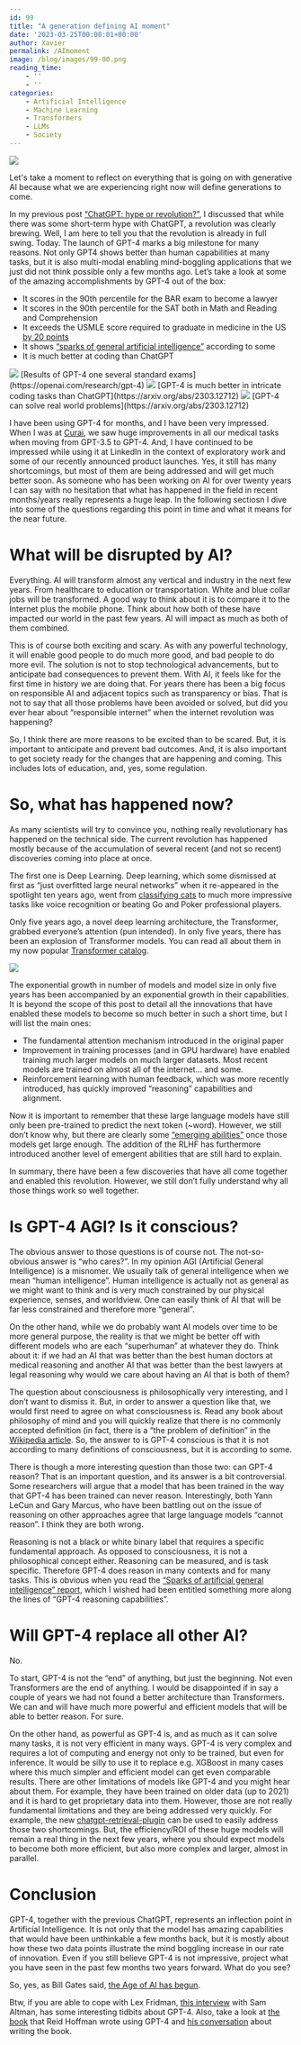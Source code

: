 ```yaml
---
id: 99
title: "A generation defining AI moment"
date: '2023-03-25T00:00:01+00:00'
author: Xavier
permalink: /AImoment
image: /blog/images/99-00.png
reading_time:
    - ''
    - ''
categories:
    - Artificial Intelligence
    - Machine Learning
    - Transformers
    - LLMs
    - Society
---
```



<img src="/blog/images/99-00.png">

Let's take a moment to reflect on everything that is going on with generative AI because what we are experiencing right now will define generations to come. 

In my previous post [“ChatGPT: hype or revolution?”](https://amatriain.net/blog/chatGPT), I discussed that while there was some short-term hype with ChatGPT, a revolution was clearly brewing. Well, I am here to tell you that the revolution is already in full swing. Today.
The launch of GPT-4 marks a big milestone for many reasons. Not only GPT4 shows better than human capabilities at many tasks, but it is also multi-modal enabling mind-boggling applications that we just did not think possible only a few months ago. 
Let’s take a look at some of the amazing accomplishments by GPT-4 out of the box:

* It scores in the 90th percentile for the BAR exam to become a lawyer
* It scores in the 90th percentile for the SAT both in Math and Reading and Comprehension
* It exceeds the USMLE score required to graduate in medicine in the US [by 20 points](https://www.microsoft.com/en-us/research/publication/capabilities-of-gpt-4-on-medical-challenge-problems/)
* It shows [“sparks of general artificial intelligence”](https://arxiv.org/abs/2303.12712)  according to some 
* It is much better at coding than ChatGPT


<img src="/blog/images/99-01.png">
[Results of GPT-4 one several standard exams](https://openai.com/research/gpt-4)

<img src="/blog/images/99-02.png">
[GPT-4 is much better in intricate coding tasks than ChatGPT](https://arxiv.org/abs/2303.12712)

<img src="/blog/images/99-04.png">
[GPT-4 can solve real world problems](https://arxiv.org/abs/2303.12712)

I have been using GPT-4 for months, and I have been very impressed. When I was at [Curai](https://www.curaihealth.com), we saw huge improvements in all our medical tasks when moving from GPT-3.5 to GPT-4. And, I have continued to be impressed while using it at LinkedIn in the context of exploratory work and some of our recently announced product launches. Yes, it still has many shortcomings, but most of them are being addressed and will get much better soon. As someone who has been working on AI for over twenty years I can say with no hesitation that what has happened in the field in recent months/years really represents a huge leap. In the following sectiosn I dive into some of the questions regarding this point in time and what it means for the near future.

# What will be disrupted by AI?

Everything. AI will transform almost any vertical and industry in the next few years. From healthcare to education or transportation. White and blue collar jobs will be transformed. A good way to think about it is to compare it to the Internet plus the mobile phone. Think about how both of these have impacted our world in the past few years. AI will impact as much as both of them combined.

This is of course both exciting and scary. As with any powerful technology, it will enable good people to do much more good, and bad people to do more evil. The solution is not to stop technological advancements, but to anticipate bad consequences to prevent them. With AI, it feels like for the first time in history we are doing that. For years there has been a big focus on responsible AI and adjacent topics such as transparency or bias. That is not to say that all those problems have been avoided or solved, but did you ever hear about “responsible internet” when the internet revolution was happening?

So, I think there are more reasons to be excited than to be scared. But, it is important to anticipate and prevent bad outcomes. And, it is also important to get society ready for the changes that are happening and coming. This includes lots of education, and, yes, some regulation.

# So, what has happened now?

As many scientists will try to convince you, nothing really revolutionary has happened on the technical side. The current revolution has happened mostly because of the accumulation of several recent (and not so recent) discoveries coming into place at once.

The first one is Deep Learning. Deep learning, which some dismissed at first as “just overfitted large neural networks” when it re-appeared in the spotlight ten years ago, went from [classifying cats](https://www.wired.com/2012/06/google-x-neural-network/ ) to much more impressive tasks like voice recognition or beating Go and Poker professional players.

Only five years ago, a novel deep learning architecture, the Transformer, grabbed everyone’s attention (pun intended). In only five years, there has been an explosion of Transformer models. You can read all about them in my now popular [Transformer catalog](https://amatriain.net/blog/transformer-models-an-introduction-and-catalog-2d1e9039f376/).

<img src="/blog/images/99-03.png">

The exponential growth in number of models and model size in only five years has been accompanied by an exponential growth in their capabilities. It is beyond the scope of this post to detail all the innovations that have enabled these models to become so much better in such a short time, but I will list the main ones:

* The fundamental attention mechanism introduced in the original paper
* Improvement in training processes (and in GPU hardware) have enabled training much larger models on much larger datasets. Most recent models are trained on almost all of the internet… and some.
* Reinforcement learning with human feedback, which was more recently introduced, has quickly improved “reasoning” capabilities and alignment.

Now it is important to remember that these large language models have still only been pre-trained to predict the next token (~word). However, we still don’t know why, but there are clearly some [“emerging abilities”](https://arxiv.org/abs/2206.07682) once those models get large enough. The addition of the RLHF has furthermore introduced another level of emergent abilities that are still hard to explain.

In summary, there have been a few discoveries that have all come together and enabled this revolution. However, we still don’t fully understand why all those things work so well together.

# Is GPT-4 AGI? Is it conscious? 

The obvious answer to those questions is of course not. The not-so-obvious answer is “who cares?”. In my opinion AGI (Artificial General Intelligence) is a misnomer. We usually talk of general intelligence when we mean “human intelligence”. Human intelligence is actually not as general as we might want to think and is very much constrained by our physical experience, senses, and worldview. One can easily think of AI that will be far less constrained and therefore more “general”.

On the other hand, while we do probably want AI models over time to be more general purpose, the reality is that we might be better off with different models who are each “superhuman” at whatever they do. Think about it: if we had an AI that was better than the best human doctors at medical reasoning and another AI that was better than the best lawyers at legal reasoning why would we care about having an AI that is both of them?

The question about consciousness is philosophically very interesting, and I don’t want to dismiss it. But, in order to answer a question like that, we would first need to agree on what consciousness is. Read any book about philosophy of mind and you will quickly realize that there is no commonly accepted definition (in fact, there is a “the problem of definition” in the [Wikipedia article](https://en.wikipedia.org/wiki/Consciousness). So, the answer to is GPT-4 conscious is that it is not according to many definitions of consciousness, but it is according to some.

There is though a more interesting question than those two: can GPT-4 reason? That is an important question, and its answer is a bit controversial. Some researchers will argue that a model that has been trained in the way that GPT-4 has been trained can never reason. Interestingly, both Yann LeCun and Gary Marcus, who have been battling out on the issue of reasoning on other approaches agree that large language models “cannot reason”. I think they are both wrong.

Reasoning is not a black or white binary label that requires a specific fundamental approach. As opposed to consciousness, it is not a philosophical concept either. Reasoning can be measured, and is task specific. Therefore GPT-4 does reason in many contexts and for many tasks. This is obvious when you read the [“Sparks of artificial general intelligence” report](https://arxiv.org/abs/2303.12712), which I wished had been entitled something more along the lines of “GPT-4 reasoning capabilities”.

# Will GPT-4 replace all other AI?

No. 

To start, GPT-4 is not the “end” of anything, but just the beginning. Not even Transformers are the end of anything. I would be disappointed if in say a couple of years we had not found a better architecture than Transformers. We can and will have much more powerful and efficient models that will be able to better reason. For sure.

On the other hand, as powerful as GPT-4 is, and as much as it can solve many tasks, it is not very efficient in many ways. GPT-4 is very complex and requires a lot of computing and energy not only to be trained, but even for inference. It would be silly to use it to replace e.g. XGBoost in many cases where this much simpler and efficient model can get even comparable results. There are other limitations of models like GPT-4 and you might hear about them. For example, they have been trained on older data (up to 2021) and it is hard to get proprietary data into them. However, those are not really fundamental limitations and they are being addressed very quickly. For example, the new [chatgpt-retrieval-plugin](https://github.com/openai/chatgpt-retrieval-plugin) can be used to easily address those two shortcomings. But, the efficiency/ROI of these huge models will remain a real thing in the next few years, where you should expect models to become both more efficient, but also more complex and larger, almost in parallel.

# Conclusion

GPT-4, together with the previous ChatGPT, represents an inflection point in Artificial Intelligence. It is not only that the model has amazing capabilities that would have been unthinkable a few months back, but it is mostly about how these two data points illustrate the mind boggling increase in our rate of innovation. Even if you still believe GPT-4 is not impressive, project what you have seen in the past few months two years forward. What do you see? 

So, yes, as Bill Gates said, [the Age of AI has begun](https://www.gatesnotes.com/The-Age-of-AI-Has-Begun).

Btw, if you are able to cope with Lex Fridman, [this interview](https://www.youtube.com/watch?v=L_Guz73e6fw_) with Sam Altman, has some interesting tidbits about GPT-4. Also, take a look at [the book](https://www.impromptubook.com/wp-content/uploads/2023/03/impromptu-rh.pdf) that Reid Hoffman wrote using GPT-4 and [his conversation](https://www.youtube.com/watch?v=CYQniyjirJs) about writing the book.
